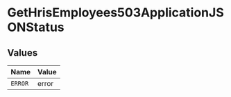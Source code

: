 # GetHrisEmployees503ApplicationJSONStatus


## Values

| Name    | Value   |
| ------- | ------- |
| `ERROR` | error   |